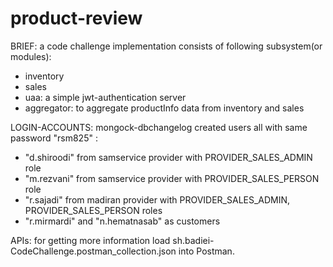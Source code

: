 # product-review
BRIEF: a code challenge implementation consists of following subsystem(or modules):
- inventory
- sales 
- uaa: a simple jwt-authentication server
- aggregator: to aggregate productInfo data from inventory and sales

LOGIN-ACCOUNTS: mongock-dbchangelog created users all with same password "rsm825" :
 - "d.shiroodi" from samservice provider with PROVIDER_SALES_ADMIN role
 - "m.rezvani" from samservice provider with PROVIDER_SALES_PERSON role
 - "r.sajadi" from madiran provider with PROVIDER_SALES_ADMIN, PROVIDER_SALES_PERSON roles
 - "r.mirmardi" and "n.hematnasab" as customers

APIs: for getting more information load sh.badiei-CodeChallenge.postman_collection.json into Postman.
